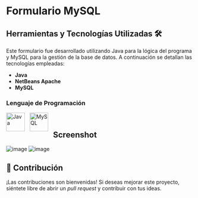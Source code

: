 # Formulario MySQL
## Herramientas y Tecnologías Utilizadas 🛠️
Este formulario fue desarrollado utilizando Java para la lógica del programa y MySQL para la gestión de la base de datos. A continuación se detallan las tecnologías empleadas:

- **Java**
- **NetBeans Apache**
- **MySQL**

### Lenguaje de Programación
<a href="https://www.java.com/" target="_blank"><img align="left" alt="Java" width="50px" style="padding-right:10px;" src="https://techstack-generator.vercel.app/java-icon.svg" /></a>
<a href="https://www.mysql.com/" target="_blank"><img align="left" alt="MySQL" width="50px" style="padding-right:10px;" src="https://techstack-generator.vercel.app/mysql-icon.svg" /></a><br>
## Screenshot
![image](https://github.com/user-attachments/assets/8f2d1827-0952-4821-bcb6-b78578670648)
![image](https://github.com/user-attachments/assets/ac94eee7-6416-4fee-b18f-2411650c2668)
## 🤝 Contribución
¡Las contribuciones son bienvenidas! Si deseas mejorar este proyecto, siéntete libre de abrir un _pull request_ y contribuir con tus ideas.


